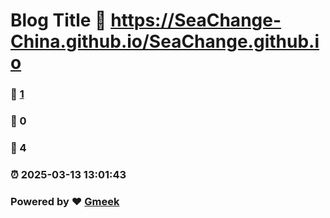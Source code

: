# Blog Title :link: https://SeaChange-China.github.io/SeaChange.github.io 
### :page_facing_up: [1](https://SeaChange-China.github.io/SeaChange.github.io/tag.html) 
### :speech_balloon: 0 
### :hibiscus: 4 
### :alarm_clock: 2025-03-13 13:01:43 
### Powered by :heart: [Gmeek](https://github.com/Meekdai/Gmeek)
